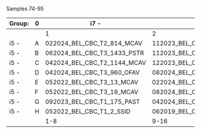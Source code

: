 Samples 74-95

| Group: | 0   | i7 -                        | i7 -                        | i7 -                       | i7 -                        | i7 -                        | i7 -                        | i7 -                        | i7 -                        | i7 -                        | i7 -                       | i7 -                        | i7 -                        |
| ------ | --- | --------------------------- | --------------------------- | -------------------------- | --------------------------- | --------------------------- | --------------------------- | --------------------------- | --------------------------- | --------------------------- | -------------------------- | --------------------------- | --------------------------- |
|        |     | 1                           | 2                           | 3                          | 4                           | 5                           | 6                           | 7                           | 8                           | 9                           | 10                         | 11                          | 12                          |
| i5 -   | A   | 022024_BEL_CBC_T2_814_MCAV  | 112023_BEL_CBC_T4_399_MCAV  | 052022_BEL_CBC_T3_8_PAST   | 082024_BEL_CBC_T4_1606_PSTR | 062024_BEL_CBC_T2_1375_SSID | 062024_BEL_CBC_T3_1439_OFAV | 062024_BEL_CBC_T2_1396_MCAV | 052022_BEL_CBC_T2_1_SSID    | 062024_BEL_CBC_T1_1347_OANN | 122023_BEL_CBC_T2_515_PAST | 012024_BEL_CBC_T3_627_PAST  | 022024_BEL_CBC_T4_874_OFAV  |
| i5 -   | B   | 062024_BEL_CBC_T3_1433_PSTR | 112023_BEL_CBC_T3_355_PSTR  | 062019_BEL_CBC_T1_22_MCAV  | 112023_BEL_CBC_T1_276_MCAV  | 082024_BEL_CBC_T3_1558_MCAV | 092023_BEL_CBC_T1_171_PAST  | 062024_BEL_CBC_T3_1415_MCAV | 012024_BEL_CBC_T2_601_OFAV  | 092023_BEL_CBC_T3_195_PSTR  | 092023_BEL_CBC_T3_178_PAST | 012024_BEL_CBC_T4_663_PSTR  | 082024_BEL_CBC_T4_1607_PSTR |
| i5 -   | C   | 042024_BEL_CBC_T2_1144_MCAV | 122023_BEL_CBC_T3_526_SSID  | 052022_BEL_CBC_T3_11_PAST  | 122023_BEL_CBC_T2_518_MCAV  | 062024_BEL_CBC_T3_1442_OFAV | 092023_BEL_CBC_T4_92_PSTR   | 122023_BEL_CBC_T1_507_PAST  | 022024_BEL_CBC_T1_776_PSTR  | 042024_BEL_CBC_T1_927_PSTR  | 122023_BEL_CBC_T1_508_SSID | 012024_BEL_CBC_T2_605_SSID  | 042024_BEL_CBC_T2_1026_OFAV |
| i5 -   | D   | 042024_BEL_CBC_T3_960_OFAV  | 082024_BEL_CBC_T4_1609_OFAV | 122022_BEL_CBC_T3_123_PAST | 122023_BEL_CBC_T3_531_PSTR  | 082024_BEL_CBC_T1_1482_OANN | 122023_BEL_CBC_T4_539_MCAV  | 122023_BEL_CBC_T3_532_MCAV  | 042024_BEL_CBC_T4_1046_PSTR | 012024_BEL_CBC_T1_563_PSTR  | 022024_BEL_CBC_T4_875_MCAV | 092023_BEL_CBC_T3_173_OFAV  | 042024_BEL_CBC_T4_1047_MCAV |
| i5 -   | E   | 052022_BEL_CBC_T3_13_MCAV   | 022024_BEL_CBC_T3_851_PSTR  | 052022_BEL_CBC_T2_71_OFAV  | 122023_BEL_CBC_T3_525_PAST  | 092023_BEL_CBC_T2_184_MCAV  | 122023_BEL_CBC_T2_513_SSID  | 112023_BEL_CBC_T4_401_MCAV  | 012024_BEL_CBC_T3_631_MCAV  | 012024_BEL_CBC_T3_633_MCAV  | 122022_BEL_CBC_T3_126_SSID | 092023_BEL_CBC_T4_94_MCAV   | 022024_BEL_CBC_T1_775_OANN  |
| i5 -   | F   | 052022_BEL_CBC_T3_19_MCAV   | 082024_BEL_CBC_T3_1554_OANN | 102019_BEL_CBC_T1_29_PSTR  | 112023_BEL_CBC_T3_352_PAST  | 082024_BEL_CBC_T3_1561_MCAV | 092023_BEL_CBC_T2_174_SSID  | 082024_BEL_CBC_T3_1560_PSTR | 112023_BEL_CBC_T2_307_SSID  | 012024_BEL_CBC_T3_637_SSID  | 092023_BEL_CBC_T3_171_OFAV | 062024_BEL_CBC_T1_1353_MCAV | 082024_BEL_CBC_T2_1510_PAST |
| i5 -   | G   | 092023_BEL_CBC_T1_175_PAST  | 042024_BEL_CBC_T2_1018_PAST | 052022_BEL_CBC_T2_9_PAST   | 082024_BEL_CBC_T3_1562_OFAV | 122023_BEL_CBC_T3_524_OFAV  | 082024_BEL_CBC_T1_1479_PAST | 112023_BEL_CBC_T2_310_MCAV  | 092023_BEL_CBC_T2_181_PAST  | 012024_BEL_CBC_T4_661_PSTR  | 062019_BEL_CBC_T2_18_MCAV  | 022024_BEL_CBC_T2_804_OFAV  | 042024_BEL_CBC_T2_1014_OFAV |
| i5 -   | H   | 052022_BEL_CBC_T1_2_SSID    | 062019_BEL_CBC_T1_21_PAST   | 122022_BEL_CBC_T3_142_MCAV | 122022_BEL_CBC_T3_127_OFAV  | 052022_BEL_CBC_T3_66_OFAV   | 062019_BEL_CBC_T3_1_MCAV    | 012024_BEL_CBC_T1_557_SSID  | 122022_BEL_CBC_T3_124_PAST  | 112023_BEL_CBC_T2_304_OFAV  | 122022_BEL_CBC_T3_141_PSTR | 122023_BEL_CBC_T2_522_MCAV  | Negative 3/10/2025          |
|        |     | 1-8                         | 9-16                        | 17-24                      | 25-32                       | 33-40                       | 41-48                       | 49-56                       | 57-64                       | 65-72                       | 73-80                      |                             | 89-96                       |

